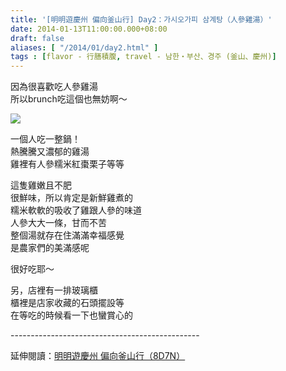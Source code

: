 ```yaml
---
title: '[明明遊慶州 偏向釜山行] Day2：가시오가피 삼계탕（人參雞湯）'
date: 2014-01-13T11:00:00.000+08:00
draft: false
aliases: [ "/2014/01/day2.html" ]
tags : [flavor - 行膳積腹, travel - 남한・부산、경주 (釜山、慶州)]
---
```


因為很喜歡吃人參雞湯  
所以brunch吃這個也無妨啊～  

[![](https://4.bp.blogspot.com/-f_jZ0hGtybk/XCyVYk3eoeI/AAAAAAAADmU/2BX1BKvU-6whEtqNxvYmddNo_yEFZXh0wCLcBGAs/s640/09.jpg)](https://4.bp.blogspot.com/-f_jZ0hGtybk/XCyVYk3eoeI/AAAAAAAADmU/2BX1BKvU-6whEtqNxvYmddNo_yEFZXh0wCLcBGAs/s1600/09.jpg)

一個人吃一整鍋！  
熱騰騰又濃郁的雞湯  
雞裡有人參糯米紅棗栗子等等  
  
這隻雞嫩且不肥  
很鮮味，所以肯定是新鮮雞煮的  
糯米軟軟的吸收了雞跟人參的味道  
人參大大一條，甘而不苦  
整個湯就存在住滿滿幸福感覺  
是農家們的美滿感呢  
  
很好吃耶～  
  
另，店裡有一排玻璃櫃  
櫃裡是店家收藏的石頭擺設等  
在等吃的時候看一下也蠻賞心的  
  
\-----------------------------------------------  
  
延伸閱讀：[明明遊慶州 偏向釜山行（8D7N）](http://www.hidie.net/2014/01/8d7n.html)